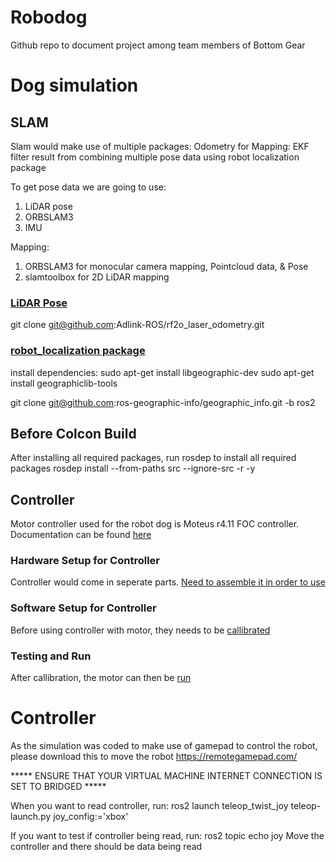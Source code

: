 # Robodog

Github repo to document project among team members of Bottom Gear

# Dog simulation






## SLAM
Slam would make use of multiple packages:
  Odometry for Mapping:
  EKF filter result from combining multiple pose data using robot localization package

  To get pose data we are going to use:
  1. LiDAR pose
  2. ORBSLAM3
  3. IMU

  Mapping:
  1. ORBSLAM3 for monocular camera mapping, Pointcloud data, & Pose
  2. slamtoolbox for 2D LiDAR mapping

  ### [LiDAR Pose](https://github.com/Adlink-ROS/rf2o_laser_odometry)
  git clone git@github.com:Adlink-ROS/rf2o_laser_odometry.git

  ### [robot_localization package](https://github.com/cra-ros-pkg/robot_localization/tree/humble-devel)
  install dependencies:
  sudo apt-get install libgeographic-dev
  sudo apt-get install geographiclib-tools

  git clone git@github.com:ros-geographic-info/geographic_info.git -b ros2

## Before Colcon Build
After installing all required packages, run rosdep to install all required packages
rosdep install --from-paths src --ignore-src -r -y

## Controller
Motor controller used for the robot dog is Moteus r4.11 FOC controller.
Documentation can be found [here](https://github.com/mjbots/moteus)

### Hardware Setup for Controller
Controller would come in seperate parts. [Need to assemble it in order to use](https://github.com/mjbots/moteus/blob/main/docs/getting_started.md#hardware)

### Software Setup for Controller
Before using controller with motor, they needs to be [callibrated](https://github.com/mjbots/moteus/blob/main/docs/getting_started.md#calibration)

### Testing and Run
After callibration, the motor can then be [run](https://github.com/mjbots/moteus/blob/main/docs/getting_started.md#software)

# Controller
As the simulation was coded to make use of gamepad to control the robot, please download this to move the robot
https://remotegamepad.com/

***** ENSURE THAT YOUR VIRTUAL MACHINE INTERNET CONNECTION IS SET TO BRIDGED *****

When you want to read controller, run:
  ros2 launch teleop_twist_joy teleop-launch.py joy_config:='xbox'

If you want to test if controller being read, run:
  ros2 topic echo joy
Move the controller and there should be data being read

